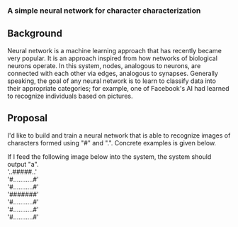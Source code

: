 ### A simple neural network for character characterization

## Background
Neural network is a machine learning approach that has recently became very popular. It is an approach inspired from how networks of biological neurons operate. In this system, nodes, analogous to neurons, are connected with each other via edges, analogous to synapses. Generally speaking, the goal of any neural network is to learn to classify data into their appropriate categories; for example, one of Facebook's AI had learned to recognize individuals based on pictures.

## Proposal
I'd like to build and train a neural network that is able to recognize images of characters formed using "#" and ".". Concrete examples is given below.

If I feed the following image below into the system, the system should output "a".  
'..#####..'  
'#...........#'  
'#...........#'  
'#######'  
'#...........#'  
'#...........#'  
'#...........#'  
